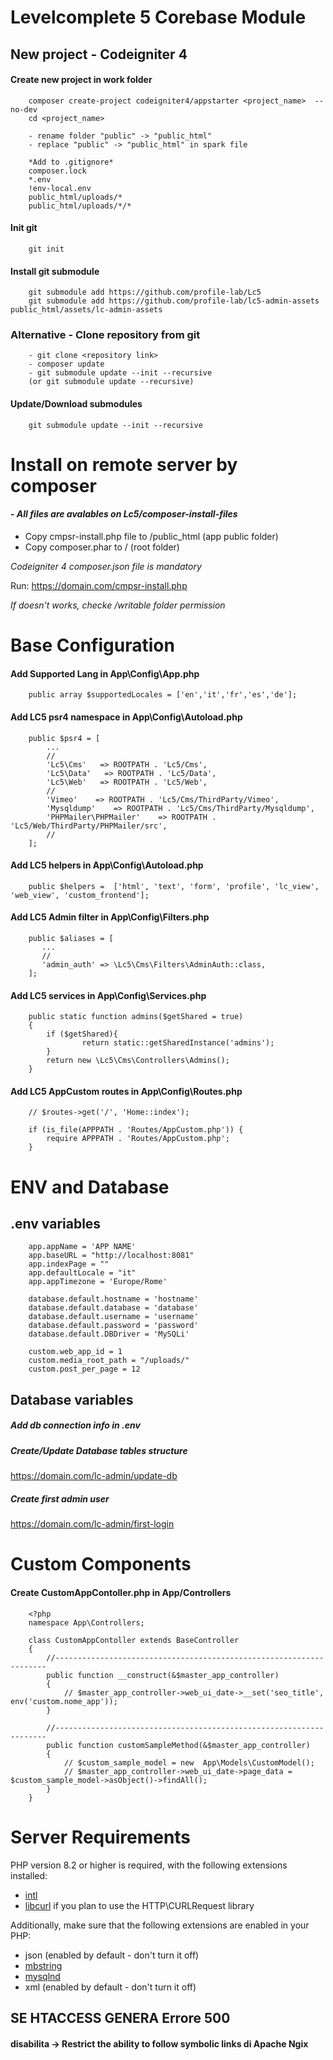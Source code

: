 # Levelcomplete 5 Corebase Module

## New project - Codeigniter 4

#### Create new project in work folder
        composer create-project codeigniter4/appstarter <project_name>  --no-dev
        cd <project_name>

        - rename folder "public" -> "public_html"
        - replace "public" -> "public_html" in spark file 

        *Add to .gitignore*
        composer.lock
        *.env
        !env-local.env
        public_html/uploads/*
        public_html/uploads/*/*

#### Init git

        git init

#### Install git submodule

        git submodule add https://github.com/profile-lab/Lc5
        git submodule add https://github.com/profile-lab/lc5-admin-assets public_html/assets/lc-admin-assets


### Alternative - Clone repository from git

        - git clone <repository link>
        - composer update
        - git submodule update --init --recursive 
        (or git submodule update --recursive)

#### Update/Download submodules 

        git submodule update --init --recursive

#
# Install on remote server by composer
#### *- All files are avalables on Lc5/composer-install-files*

- Copy cmpsr-install.php file to /public_html (app public folder)
- Copy composer.phar to / (root folder)

*Codeigniter 4 composer.json file is mandatory* 

Run: https://domain.com/cmpsr-install.php
 
*If doesn't works, checke /writable folder permission*




#
# Base Configuration 

#### Add Supported Lang in App\Config\App.php

        public array $supportedLocales = ['en','it','fr','es','de'];

#### Add LC5 psr4 namespace in App\Config\Autoload.php
        
        public $psr4 = [
            ...
            //
            'Lc5\Cms'   => ROOTPATH . 'Lc5/Cms',
            'Lc5\Data'   => ROOTPATH . 'Lc5/Data',
            'Lc5\Web'   => ROOTPATH . 'Lc5/Web',
            //
            'Vimeo'    => ROOTPATH . 'Lc5/Cms/ThirdParty/Vimeo',
            'Mysqldump'    => ROOTPATH . 'Lc5/Cms/ThirdParty/Mysqldump',
            'PHPMailer\PHPMailer'    => ROOTPATH . 'Lc5/Web/ThirdParty/PHPMailer/src',
            //
        ];

#### Add LC5 helpers in App\Config\Autoload.php
        
        public $helpers =  ['html', 'text', 'form', 'profile', 'lc_view', 'web_view', 'custom_frontend'];


#### Add LC5 Admin filter in App\Config\Filters.php
        
        public $aliases = [
           ...
           //
           'admin_auth'	=> \Lc5\Cms\Filters\AdminAuth::class,
        ];


#### Add LC5 services in App\Config\Services.php

        public static function admins($getShared = true)
        {
            if ($getShared){
                    return static::getSharedInstance('admins');
            }
            return new \Lc5\Cms\Controllers\Admins();
        }

#### Add LC5 AppCustom routes in App\Config\Routes.php

        // $routes->get('/', 'Home::index');

        if (is_file(APPPATH . 'Routes/AppCustom.php')) {
            require APPPATH . 'Routes/AppCustom.php';
        }

#
# ENV and Database

## .env variables

        app.appName = 'APP NAME'
        app.baseURL = "http://localhost:8081"
        app.indexPage = ""
        app.defaultLocale = "it"
        app.appTimezone = 'Europe/Rome'

        database.default.hostname = 'hostname'
        database.default.database = 'database'
        database.default.username = 'username'
        database.default.password = 'password'
        database.default.DBDriver = 'MySQLi'

        custom.web_app_id = 1
        custom.media_root_path = "/uploads/"
        custom.post_per_page = 12

## Database variables

##### Add db connection info in .env 

##### Create/Update Database tables structure 
https://domain.com/lc-admin/update-db

##### Create first admin user
https://domain.com/lc-admin/first-login

#
# Custom Components

#### Create CustomAppContoller.php in App/Controllers

        <?php
        namespace App\Controllers;

        class CustomAppContoller extends BaseController
        {
            //--------------------------------------------------------------------
            public function __construct(&$master_app_controller)
            {
                // $master_app_controller->web_ui_date->__set('seo_title', env('custom.nome_app'));
            }
    
            //--------------------------------------------------------------------
            public function customSampleMethod(&$master_app_controller)
            {
                // $custom_sample_model = new  App\Models\CustomModel();
                // $master_app_controller->web_ui_date->page_data = $custom_sample_model->asObject()->findAll();
            }
        }



#
# Server Requirements

PHP version 8.2 or higher is required, with the following extensions installed:

- [intl](http://php.net/manual/en/intl.requirements.php)
- [libcurl](http://php.net/manual/en/curl.requirements.php) if you plan to use the HTTP\CURLRequest library

Additionally, make sure that the following extensions are enabled in your PHP:

- json (enabled by default - don't turn it off)
- [mbstring](http://php.net/manual/en/mbstring.installation.php)
- [mysqlnd](http://php.net/manual/en/mysqlnd.install.php)
- xml (enabled by default - don't turn it off)

## SE HTACCESS GENERA Errore 500 
#### disabilita -> Restrict the ability to follow symbolic links di Apache Ngix 